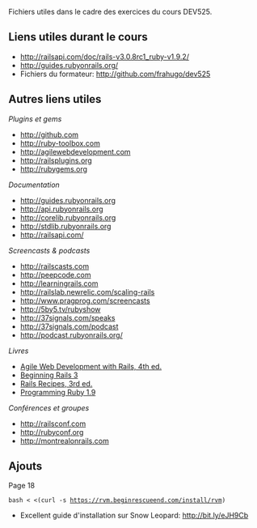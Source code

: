 Fichiers utiles dans le cadre des exercices du cours DEV525.


Liens utiles durant le cours
----

- http://railsapi.com/doc/rails-v3.0.8rc1_ruby-v1.9.2/
- http://guides.rubyonrails.org/
- Fichiers du formateur: http://github.com/frahugo/dev525

Autres liens utiles
----

*Plugins et gems*

- http://github.com
- http://ruby-toolbox.com
- http://agilewebdevelopment.com
- http://railsplugins.org
- http://rubygems.org

*Documentation*

- http://guides.rubyonrails.org
- http://api.rubyonrails.org
- http://corelib.rubyonrails.org
- http://stdlib.rubyonrails.org
- http://railsapi.com/

*Screencasts & podcasts*

- http://railscasts.com
- http://peepcode.com
- http://learningrails.com
- http://railslab.newrelic.com/scaling-rails
- http://www.pragprog.com/screencasts
- http://5by5.tv/rubyshow
- http://37signals.com/speaks
- http://37signals.com/podcast
- http://podcast.rubyonrails.org/

*Livres*

- [Agile Web Development with Rails, 4th ed.](http://www.amazon.ca/Agile-Web-Development-Rails-Ruby/dp/1934356549/ref=sr_1_1?s=books&ie=UTF8&qid=1310158929&sr=1-1)
- [Beginning Rails 3](http://www.amazon.ca/Beginning-Rails-Cloves-Carneiro-Jr/dp/1430224339/ref=sr_1_1?ie=UTF8&qid=1310158802&sr=8-1)
- [Rails Recipes, 3rd ed.](http://www.amazon.ca/Rails-Recipes-3-Chad-Fowler/dp/1934356778/ref=sr_1_1?s=books&ie=UTF8&qid=1310158965&sr=1-1)
- [Programming Ruby 1.9](http://www.amazon.ca/Programming-Ruby-1-9-Pragmatic-Programmers/dp/1934356085/ref=sr_1_1?s=books&ie=UTF8&qid=1310159005&sr=1-1)

*Conférences et groupes*

- http://railsconf.com
- http://rubyconf.org
- http://montrealonrails.com

Ajouts
----

Page 18

<code>bash < <(curl -s https://rvm.beginrescueend.com/install/rvm)</code>

- Excellent guide d'installation sur Snow Leopard: http://bit.ly/eJH9Cb

